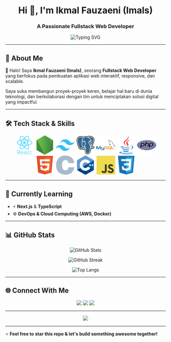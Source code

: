 <h1 align="center">Hi 👋, I'm Ikmal Fauzaeni (Imals)</h1>
<h3 align="center">A Passionate Fullstack Web Developer</h3>

<p align="center">
  <img src="https://readme-typing-svg.herokuapp.com?font=Fira+Code&size=22&pause=1000&color=00BFFF&center=true&vCenter=true&width=500&lines=Fullstack+Web+Developer;React+%7C+Node+%7C+Java+%7C+PHP;Open+to+Collaboration+%F0%9F%92%AA" alt="Typing SVG" />
</p>

---

## 🚀 About Me
👋 Halo! Saya **Ikmal Fauzaeni (Imals)**, seorang **Fullstack Web Developer** yang berfokus pada pembuatan aplikasi web interaktif, responsive, dan scalable.

Saya suka membangun proyek-proyek keren, belajar hal baru di dunia teknologi, dan berkolaborasi dengan tim untuk menciptakan solusi digital yang impactful.

---

## 🛠 Tech Stack & Skills

<p align="center">
  <img src="https://raw.githubusercontent.com/devicons/devicon/master/icons/react/react-original-wordmark.svg" alt="React" width="60" height="60"/>
  <img src="https://raw.githubusercontent.com/devicons/devicon/master/icons/nodejs/nodejs-original.svg" alt="Node.js" width="60" height="60"/>
  <img src="https://raw.githubusercontent.com/devicons/devicon/master/icons/tailwindcss/tailwindcss-plain.svg" alt="Tailwind CSS" width="60" height="60"/>
  <img src="https://raw.githubusercontent.com/devicons/devicon/master/icons/postgresql/postgresql-original.svg" alt="PostgreSQL" width="60" height="60"/>
  <img src="https://raw.githubusercontent.com/devicons/devicon/master/icons/mysql/mysql-original-wordmark.svg" alt="MySQL" width="60" height="60"/>
  <img src="https://raw.githubusercontent.com/devicons/devicon/master/icons/java/java-original.svg" alt="Java" width="60" height="60"/>
  <img src="https://raw.githubusercontent.com/devicons/devicon/master/icons/php/php-original.svg" alt="PHP" width="60" height="60"/>
  <img src="https://raw.githubusercontent.com/devicons/devicon/master/icons/html5/html5-original.svg" alt="HTML5" width="60" height="60"/>
  <img src="https://raw.githubusercontent.com/devicons/devicon/master/icons/c/c-original.svg" alt="C" width="60" height="60"/>
  <img src="https://raw.githubusercontent.com/devicons/devicon/master/icons/cplusplus/cplusplus-original.svg" alt="C++" width="60" height="60"/>
  <img src="https://raw.githubusercontent.com/devicons/devicon/master/icons/javascript/javascript-original.svg" alt="JavaScript" width="60" height="60"/>
  <img src="https://raw.githubusercontent.com/devicons/devicon/master/icons/css3/css3-original.svg" alt="CSS3" width="60" height="60"/>
</p>

---

## 🌱 Currently Learning

- ⚡ **Next.js** & **TypeScript**
- ⚙️ **DevOps & Cloud Computing (AWS, Docker)**

---

## 📊 GitHub Stats

<p align="center">
  <img src="https://github-readme-stats.vercel.app/api?username=ikmalfauzaeni&show_icons=true&theme=radical" alt="GitHub Stats" />
</p>

<p align="center">
  <img src="https://github-readme-streak-stats.herokuapp.com/?user=ikmalfauzaeni&theme=radical" alt="GitHub Streak" />
</p>

<p align="center">
  <img src="https://github-readme-stats.vercel.app/api/top-langs/?username=ikmalfauzaeni&layout=compact&theme=radical" alt="Top Langs" />
</p>

---

## 🌐 Connect With Me

<p align="center">
  <a href="https://github.com/ikmalfauzaeni"><img src="https://img.shields.io/badge/GitHub-171515?style=for-the-badge&logo=github&logoColor=white" /></a>
  <a href="https://www.linkedin.com/in/ikmal-fauzaeni/"><img src="https://img.shields.io/badge/LinkedIn-0A66C2?style=for-the-badge&logo=linkedin&logoColor=white" /></a>
  <a href="mailto:imals.dev@gmail.com"><img src="https://img.shields.io/badge/Gmail-D14836?style=for-the-badge&logo=gmail&logoColor=white" /></a>
</p>

---

<p align="center">
  <img src="https://media.giphy.com/media/ZVik7pBtu9dNS/giphy.gif" width="300" />
</p>

---

⭐ **Feel free to star this repo & let's build something awesome together!**
